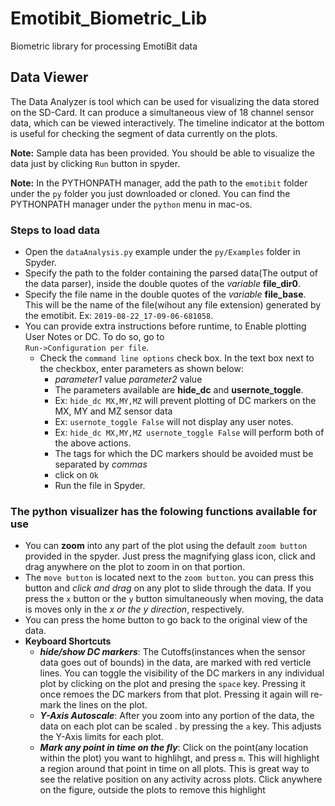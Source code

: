 # Emotibit_Biometric_Lib
Biometric library for processing EmotiBit data
## Data Viewer


The Data Analyzer is tool which can be used for visualizing the data stored on the SD-Card. It can produce a simultaneous view of 18 channel sensor data, which can be viewed interactively. The timeline indicator at the bottom is useful for checking the segment of data currently on the plots.

**Note:** Sample data has been provided. You should be able to visualize the data just by clicking `Run` button in spyder.

**Note:** In the PYTHONPATH manager, add the path to the `emotibit` folder under the `py` folder you just downloaded or cloned. You can find the PYTHONPATH manager under the `python` menu in mac-os.
### Steps to load data
 - Open the `dataAnalysis.py` example under the `py/Examples` folder in Spyder.
 - Specify the path to the folder containing the parsed data(The output of the data parser), inside the double quotes of the _variable_ **file_dir0**.
 - Specify the file name in the double quotes of the _variable_ **file_base**. This will be the name of the file(wihout any file extension) generated by the emotibit. Ex: `2019-08-22_17-09-06-681058`.
 - You can provide extra instructions before runtime, to Enable plotting User Notes or DC. To do so, go to <br/>
 `Run->Configuration per file`. 
   - Check the `command line options` check box. In the text box next to the checkbox, enter parameters as shown below: 
     - _parameter1_ value _parameter2_ value
     - The parameters available are **hide_dc** and **usernote_toggle**.
     - Ex: `hide_dc MX,MY,MZ` will prevent plotting of DC markers on the MX, MY and MZ sensor data
     - Ex: `usernote_toggle False` will not display any user notes.
     - Ex: `hide_dc MX,MY,MZ usernote_toggle False` will perform both of the above actions.
     - The tags for which the DC markers should be avoided must be separated by _commas_
     - click on `Ok`
     - Run the file in Spyder.
### The python visualizer has the folowing functions available for use
- You can **zoom** into any part of the plot using the default `zoom button` provided in the spyder. Just press the magnifying glass icon, click and drag anywhere on the plot to zoom in on that portion.
- The `move button` is located next to the `zoom button`. you can press this button and _click and drag_ on any plot to slide through the data. If you press the `x` button or the `y` button simultaneously when moving, the data is moves only in the _x or the y direction_, respectively. 
- You can press the home button to go back to the original view of the data.
- **Keyboard Shortcuts**
  - **_hide/show DC markers_**: The Cutoffs(instances when the sensor data goes out of bounds) in the data, are marked with red verticle lines. You can toggle the visibility of the DC markers in any individual plot by clicking on the plot and presing the `space` key. Pressing it once remoes the DC markers from that plot. Pressing it again will re-mark the lines on the plot.
  - **_Y-Axis Autoscale_**: After you zoom into any portion of the data, the data on each plot can be scaled . by pressing the `a` key. This adjusts the Y-Axis limits for each plot.
  - **_Mark any point in time on the fly_**: Click on the point(any location within the plot) you want to highlihgt, and press `m`. This will highlight a region around that point in time on all plots. This is great way to see the relative position on any activity across plots. Click anywhere on the figure, outside the plots to remove this highlight
